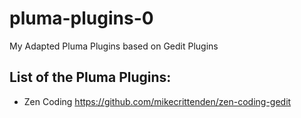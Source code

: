 # pluma-plugins-0
My Adapted Pluma Plugins based on Gedit Plugins

## List of the Pluma Plugins:
* Zen Coding         https://github.com/mikecrittenden/zen-coding-gedit

